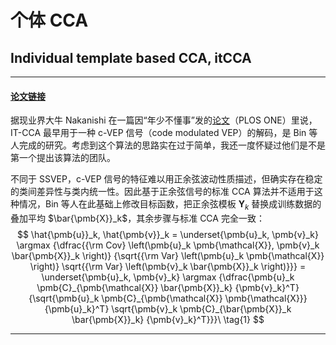 # 个体 CCA
## Individual template based CCA, itCCA
***

#### [论文链接][itCCA]

据现业界大牛 Nakanishi 在一篇因“年少不懂事”发的[论文][ex1]（PLOS ONE）里说，IT-CCA 最早用于一种 c-VEP 信号（code modulated VEP）的解码，是 Bin 等人完成的研究。考虑到这个算法的思路实在过于简单，我还一度怀疑过他们是不是第一个提出该算法的团队。

不同于 SSVEP，c-VEP 信号的特征难以用正余弦波动性质描述，但确实存在稳定的类间差异性与类内统一性。因此基于正余弦信号的标准 CCA 算法并不适用于这种情况，Bin 等人在此基础上修改目标函数，把正余弦模板 $\pmb{Y}_k$ 替换成训练数据的叠加平均 $\bar{\pmb{X}}_k$，其余步骤与标准 CCA 完全一致：
$$
    \hat{\pmb{u}}_k, \hat{\pmb{v}}_k 
    = \underset{\pmb{u}_k, \pmb{v}_k} \argmax {\dfrac{{\rm Cov} \left(\pmb{u}_k \pmb{\mathcal{X}}, \pmb{v}_k \bar{\pmb{X}}_k \right)} {\sqrt{{\rm Var} \left(\pmb{u}_k \pmb{\mathcal{X}} \right)} \sqrt{{\rm Var} \left(\pmb{v}_k \bar{\pmb{X}}_k \right)}}}
    = \underset{\pmb{u}_k, \pmb{v}_k} \argmax {\dfrac{\pmb{u}_k \pmb{C}_{\pmb{\mathcal{X}} \bar{\pmb{X}}_k} {\pmb{v}_k}^T} {\sqrt{\pmb{u}_k \pmb{C}_{\pmb{\mathcal{X}} \pmb{\mathcal{X}}} {\pmb{u}_k}^T} \sqrt{\pmb{v}_k \pmb{C}_{\bar{\pmb{X}}_k \bar{\pmb{X}}_k} {\pmb{v}_k}^T}}}\
    \tag{1}
$$
***

[itCCA]: https://iopscience.iop.org/article/10.1088/1741-2560/8/2/025015
[ex1]: https://dx.plos.org/10.1371/journal.pone.0140703